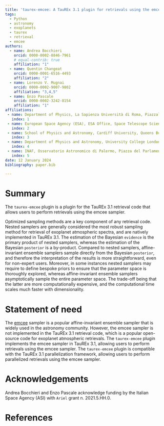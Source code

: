 ```yaml
---
title: 'taurex-emcee: A TauREx 3.1 plugin for retrievals using the emcee sampler'
tags:
  - Python
  - astronomy
  - exoplanets
  - taurex
  - retrieval
  - emcee
authors:
  - name: Andrea Bocchieri
    orcid: 0000-0002-8846-7961
    # equal-contrib: true
    affiliation: "1"
  - name: Quentin Changeat
    orcid: 0000-0001-6516-4493
    affiliation: "2"
  - name: Lorenzo V. Mugnai
    orcid: 0000-0002-9007-9802
    affiliation: "3,4,5"
  - name: Enzo Pascale
    orcid: 0000-0002-3242-8154
    affiliation: "1"            
affiliations:
 - name: Department of Physics, La Sapienza Università di Roma, Piazzale Aldo Moro 2, Roma, 00185, Italy
   index: 1
 - name: European Space Agency (ESA), ESA Office, Space Telescope Science Institute (STScI), Baltimore, MD, 21218, USA
   index: 2
 - name: School of Physics and Astronomy, Cardiff University, Queens Buildings, The Parade, Cardiff, CF24 3AA, UK
   index: 3     
 - name: Department of Physics and Astronomy, University College London, Gower Street, London, WC1E 6BT, UK
   index: 4      
 - name: INAF, Osservatorio Astronomico di Palermo, Piazza del Parlamento 1, Palermo, I-90134, Italy
   index: 5 
date: 12 January 2024
bibliography: paper.bib

---
```


# Summary

<!-- A summary describing the high-level functionality and purpose of the software for a diverse, non-specialist audience. -->

The `taurex-emcee` plugin is a plugin for the TauREx 3.1 retrieval code that allows users to perform retrievals using the emcee sampler.

Optimized sampling methods are a key component of any retrieval code. Nested samplers are generally considered the most robust sampling method for retrieval of exoplanet atmospheric spectra, and are natively implemented in TauREx 3.1. The estimation of the Bayesian `evidence` is the primary product of nested samplers, whereas the estimation of the Bayesian `posterior` is a by-product. Compared to nested samplers, affine-invariant ensemble samplers sample directly from the Bayesian `posterior`, and therefore the interpretation of the results is more straightforward, even for non-expert users. Moreover, in some instances nested samplers may require to define bespoke priors to ensure that the parameter space is thoroughly explored, whereas affine-invariant ensemble samplers asymptotically sample the entire parameter space. The trade-off being that the latter are more computationally expensive, and the computational time scales much faster with dimensionality.

# Statement of need

<!-- A Statement of need section that clearly illustrates the research purpose of the software and places it in the context of related work. -->

The [emcee](https://emcee.readthedocs.io/en/stable/) sampler is a popular affine-invariant ensemble sampler that is widely used in the astronomy community. However, the emcee sampler is not implemented in the TauREx 3.1 retrieval code, which is a popular open-source code for exoplanet atmospheric retrievals. The `taurex-emcee` plugin implements the emcee sampler in TauREx 3.1, allowing users to perform retrievals using the emcee sampler. The `taurex-emcee` plugin is compatible with the TauREx 3.1 parallelization framework, allowing users to perform parallelized retrievals using the emcee sampler.

# Acknowledgements

<!-- Acknowledgement of any financial support. -->

Andrea Bocchieri and Enzo Pascale acknowledge funding by the Italian Space Agency (ASI) with `Ariel` grant n. 2021.5.HH.0.

# References

<!-- A list of key references, including to other software addressing related needs. Note that the references should include full names of venues, e.g., journals and conferences, not abbreviations only understood in the context of a specific discipline. -->
